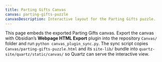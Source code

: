 ```yaml
---
title: Parting Gifts Canvas
canvas: parting-gifts-puzzle
canvasDescription: Interactive layout for the Parting Gifts puzzle.
---
```


This page embeds the exported Parting Gifts canvas. Export the canvas with Obsidian’s **Webpage HTML Export** plugin into the repository `Canvas/` folder and run `python canvas_plugin_sync.py`. The sync script copies `Canvas/parting-gifts-puzzle.html` and its `site-lib/` bundle into `quartz-site/quartz/static/canvas/` so Quartz can serve the interactive view.
